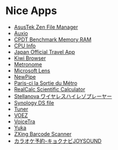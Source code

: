 Nice Apps
=========

- [AsusTek Zen File Manager](https://play.google.com/store/apps/details?id=com.asus.filemanager)
- [Auxio](https://github.com/OxygenCobalt/Auxio "org.oxycblt.auxio")
- [CPDT Benchmark Memory RAМ](https://play.google.com/store/apps/details?id=com.Saplin.CPDT)
- [CPU Info](https://play.google.com/store/apps/details?id=com.kgurgul.cpuinfo)
- [Japan Official Travel App](https://play.google.com/store/apps/details?id=jp.go.jnto.jota)
- [Kiwi Browser](https://play.google.com/store/apps/details?id=com.kiwibrowser.browser)
- [Metronome](https://play.google.com/store/apps/details?id=de.moekadu.metronome)
- [Microsoft Lens](https://play.google.com/store/apps/details?id=com.microsoft.office.officelens)
- [NewPipe](https://newpipe.net "org.schabi.newpipe")
- [Paris-ci la Sortie du Métro](https://play.google.com/store/apps/details?id=com.patrickung.parisciandroid)
- [RealCalc Scientific Calculator](https://play.google.com/store/apps/details?id=uk.co.nickfines.RealCalc)
- [Stellanova ワイヤレスハイレゾプレーヤー](https://play.google.com/store/apps/details?id=jp.pioneer.itp.android.stellanovaplayer)
- [Synology DS file](https://play.google.com/store/apps/details?id=com.synology.DSfile)
- [Tuner](https://play.google.com/store/apps/details?id=de.moekadu.tuner)
- [VOEZ](https://play.google.com/store/apps/details?id=com.rayark.valkyrie)
- [VoiceTra](https://play.google.com/store/apps/details?id=jp.go.nict.voicetra)
- [Yuka](https://play.google.com/store/apps/details?id=io.yuka.android)
- [ZXing Barcode Scanner](https://play.google.com/store/apps/details?id=com.google.zxing.client.android)
- [カラオケ予約-キョクナビJOYSOUND](https://play.google.com/store/apps/details?id=jp.co.xing.spnavi)
